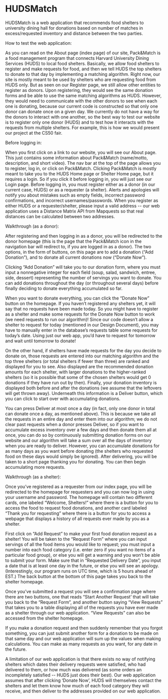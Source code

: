 # HUDSMatch
HUDSMatch is a web application that recommends food shelters to university dining hall for donations based on number of matches in excess/requested inventory and distance between the two parties.

How to test the web application:

As you can read on the About page (index page) of our site, Pack&Match is a food management program that connects Harvard University Dining Services (HUDS) to local food shelters. Basically, we allow food shelters to register and make requests for food, and then we tell HUDS the top shelters to donate to that day by implementing a matching algorithm. Right now, our site is mostly meant to be used by shelters who are requesting food from HUDS only. But as seen on our Register page, we still allow other entities to register as donors. Upon registering, they would see the same donation forms and be able to use the same matching algorithms as HUDS. However, they would need to communicate with the other donors to see when each one is donating, because our current code is constructed so that only one donor can donate once on a given day. We currently do not have a way for the donors to interact with one another, so the best way to test our website is to register only one donor (HUDS) and to test how it interacts with the requests from multiple shelters. For example, this is how we would present our project at the CS50 fair.

Before logging in:

When you first click on a link to our website, you will see our About page. This just contains some information about Pack&Match (name/motto, description, and short video). The nav bar at the top of the page allows you to register, log in, or click on Pack&Match. Clicking Pack&Match is mostly meant to take you to the HUDS Home page or Shelter Home page, but it requires a login. So if you click it before logging in, you will just see our Login page. Before logging in, you must register either as a donor (in our current case, HUDS) or as a requester (a shelter). Alerts and apologies will notify you about mistakes such as empty fields, incorrect password confirmations, and incorrect usernames/passwords. When you register as either HUDS or a requester/shelter, please input a valid address -- our web application uses a Distance Matrix API from Mapquests so that real distances can be calculated between two addresses.

Walkthrough (as a donor):

After registering and then logging in as a donor, you will be redirected to the donor homepage (this is the page that the Pack&Match icon in the navigation bar will redirect to, if you are logged in as a donor). The two options, in the form of buttons, on this page are to add a donation (“Add Donation”), and to donate all current donations now (“Donate Now”).

Clicking “Add Donation” will take you to our donation form, where you must input a nonnegative integer for each field (soup, salad, sandwich, entree, side, dessert) representing the number of servings you want to donate. You can add donations throughout the day (or throughout several days) before finally deciding to donate everything accumulated so far.

When you want to donate everything, you can click the “Donate Now” button on the homepage. If you haven’t registered any shelters yet, it will say that no requests have been made today. So you might have to register as a shelter and make some requests for the Donate Now button to work (we need requests to run our algorithm)! Since our code doesn’t allow a shelter to request for today (mentioned in our Design Document), you may have to manually enter in the database’s requests table some requests for today’s date. Using just our web app, you’d have to request for tomorrow and wait until tomorrow to donate!

On the other hand, if shelters have made requests for the day you decide to donate on, those requests are entered into our matching algorithm and the top three shelters (or total shelters if fewer than three) are ranked and displayed for you to see. Also displayed are the recommended donation amounts for each shelter, with larger donations to the higher-ranked shelters (so it is possible that some of the chosen shelters would get 0 donations if they have run out by then). Finally, your donation inventory is displayed both before and after the donations (we assume that the leftovers will get thrown away). Underneath this information is a Deliver button, which you can click to start over with accumulating donations.

You can press Deliver at most once a day (in fact, only one donor in total can donate once a day, as mentioned above). This is because we take all the requests in an entire day and enter them into our algorithm; we do not clear past requests when a donor presses Deliver, so if you want to accumulate excess inventory over a few days and then donate them all at once, you can do so by continuously submitting donation forms on our website and our algorithm will take a sum over all the days of inventory when you are ready to deliver. However, you can accumulate donations for as many days as you want before donating (the shelters who requested food on these days would simply be ignored). After delivering, you will be taken to a short page thanking you for donating. You can then begin accumulating more requests.

Walkthrough (as a shelter):

Once you’ve registered as a requester from our index page, you will be redirected to the homepage for requesters and you can now log in using your username and password. The homepage will contain two different cards, one labeled “Welcome, Shelters!” where there is a button for you to access the food to request food donations, and another card labeled “Thank you for requesting” where there is a button for you to access a webpage that displays a history of all requests ever made by you as a shelter.

First click on “Add Request” to make your first food donation request as a shelter! You will be taken to the “Request Form” where you can input servings of all the food items you would like to request; you must input a number into each food category (i.e. enter zero if you want no items of a particular food group), or else you will get a warning and you won’t be able to submit your form. Make sure that in “Requested Delivery Date”, you input a date that is at least one day in the future, or else you will see an apology. (Interestingly, our program runs on UTC time, which is 5 hours ahead of EST.) The back button at the bottom of this page takes you back to the shelter homepage.

Once you’ve submitted a request you will see a confirmation page where there are two buttons, one that reads “Start Another Request’ that will take you back to the “Request Form”, and another button saying “View Requests” that takes you to a table displaying all of the requests you have ever made as a shelter through our web application. “View Requests” can also be accessed from the shelter homepage.

If you make a donation request and then suddenly remember that you forgot something, you can just submit another form for a donation to be made on that same day and our web application will sum up the values when making calculations. You can make as many requests as you want, for any date in the future.

A limitation of our web application is that there exists no way of notifying shelters which dates their delivery requests were satisfied, who had delivered to them, or how much was delivered (as some orders an incompletely satisfied -- HUDS just does their best). Our web application assumes that after clicking ‘Donate Now’, HUDS will themselves contact the shelters and let them know how much of each food category they will receive, and then deliver to the addresses provided on our web application.
